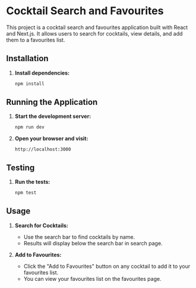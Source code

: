 # Cocktail Search and Favourites

This project is a cocktail search and favourites application built with React and Next.js. It allows users to search for cocktails, view details, and add them to a favourites list.

## Installation

1. **Install dependencies:**

    ```bash
    npm install
    ```

## Running the Application

1. **Start the development server:**

    ```bash
    npm run dev
    ```

2. **Open your browser and visit:**

    ```
    http://localhost:3000
    ```

## Testing

1. **Run the tests:**

    ```bash
    npm test
    ```

## Usage

1. **Search for Cocktails:**
    - Use the search bar to find cocktails by name.
    - Results will display below the search bar in search page.

2. **Add to Favourites:**
    - Click the "Add to Favourites" button on any cocktail to add it to your favourites list.
    - You can view your favourites list on the favourites page.